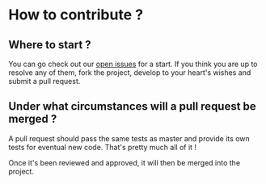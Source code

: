 # How to contribute ?

## Where to start ?

You can go check out our [open issues](http://github.com/Aquaj/osmosis/issues) for a start.
If you think you are up to resolve any of them, fork the project, develop to your heart's wishes and submit a pull request.

## Under what circumstances will a pull request be merged ?

A pull request should pass the same tests as master and provide its own tests for eventual new code.
That's pretty much all of it !

Once it's been reviewed and approved, it will then be merged into the project.